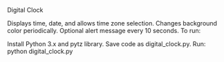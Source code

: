 Digital Clock

Displays time, date, and allows time zone selection.
Changes background color periodically.
Optional alert message every 10 seconds.
To run:

Install Python 3.x and pytz library.
Save code as digital_clock.py.
Run: python digital_clock.py
